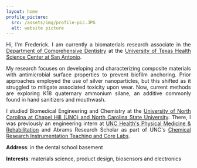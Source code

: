 ```yaml
---
layout: home
profile_picture:
  src: /assets/img/profile-pic.JPG
  alt: website picture
---
```


<p style='text-align: justify;'>
Hi, I'm Frederick. I am currently a biomaterials research associate in the <a href="https://uthscsa.edu/dental/departments/comprehensive-dentistry">Department of Comprehensive Dentistry</a> at the <a href="https://uthscsa.edu">University of Texas Health Science Center at San Antonio</a>.
  
</p>

<p style='text-align: justify;'>
My research focuses on developing and characterizing composite materials with antimicrobial surface properties to prevent biofilm anchoring. Prior approaches employed the use of silver nanoparticles, but this shifted as it struggled to mitigate associated toxicity upon wear. Now, current methods are exploring K18 quaternary ammonium silane, an additive commonly found in hand sanitizers and mouthwash.

</p>



<p style='text-align: justify;'>
I studied Biomedical Engineering and Chemistry at the <a href = "https://bme.unc.edu">University of North Carolina at Chapel Hill (UNC) and North Carolina State University</a>. There, I was previously an engineering intern at <a href = "https://www.med.unc.edu/phyrehab/">UNC Health's Physical Medicine & Rehabilitation</a> and Abrams Research Scholar as part of UNC's <a href = "https://chem.unc.edu/critcl-main/">Chemical Research Instrumentation Teaching and Core Labs</a>.
  
</p>

  

**Address**: in the dental school basement

**Interests**: materials science, product design, biosensors and electronics

